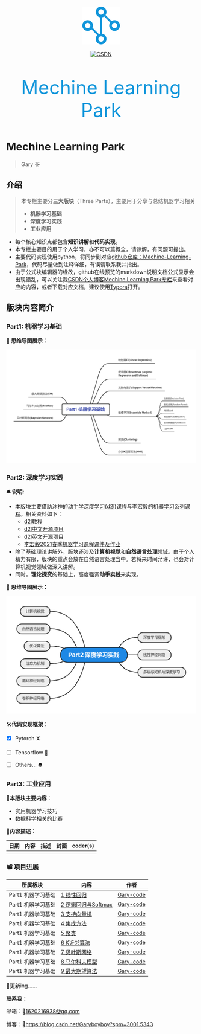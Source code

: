 

<p align="center"><img src="./icon.png" width="100" height="100" /></p>
<p align="center">
	  <a href="https://blog.csdn.net/garyboyboy/category_11485999.html" target="_blank">
          <img src="https://img.shields.io/badge/csdn-CSDN-red.svg" alt="CSDN">
    </a>
</p>
<div align="center">
    <p style="color:#1296db; font-size:50px;">
        Mechine Learning Park
	</p>
</div>



# Mechine Learning Park

> Gary 哥




## 介绍

> 本专栏主要分**三大版块**（Three Parts），主要用于分享与总结机器学习相关
>
> * **机器学习基础**
> * **深度学习实践**
> * **工业应用**

* 每个核心知识点都包含**知识讲解**和**代码实现**。
* 本专栏主要目的用于个人学习，亦不可以篇概全，请谅解，有问题可提出。
* 主要代码实现使用python，将同步到对应[github仓库：Machine-Learning-Park](https://github.com/Gary-code/MachineLearning)，代码尽量做到注释详细，有误请联系我并指出。
* 由于公式块编辑器的缘故，github在线预览的markdown说明文档公式显示会出现错乱，可以关注我[CSDN个人博客Mechine Learning Park专栏](https://blog.csdn.net/garyboyboy/category_11485999.html)来查看对应的内容，或者下载对应文档，建议使用[Typora](https://www.typora.io/)打开。

## 版块内容简介

### Part1: 机器学习基础

**:thought_balloon: 思维导图展示：**

![](./RoadMap_1.png)



### Part2: 深度学习实践

**:bellhop_bell: 说明:**

* 本版块主要借助沐神的[动手学深度学习(d2l)课程](https://courses.d2l.ai/zh-v2/)与李宏毅的[机器学习系列课程](https://courses.d2l.ai/zh-v2/)。相关资料如下：
  * [d2l教程](http://zh.d2l.ai/)
  * [d2l中文开源项目](https://github.com/d2l-ai/d2l-zh)
  * [d2l英文开源项目](https://github.com/d2l-ai/d2l-en)
  * [李宏毅2021春季机器学习课程课件及作业](https://github.com/Fafa-DL/Lhy_Machine_Learning)
* 除了基础理论讲解外，版块还涉及**计算机视觉**和**自然语言处理**领域。由于个人精力有限，版块的重点会放在自然语言处理当中。若将来时间允许，也会对计算机视觉领域做深入讲解。
* 同时，**理论探究**的基础上，高度强调**动手实践**来实现。

**:thought_balloon: 思维导图展示：**

![](./RoadMap_2.png)

:hammer_and_wrench:**代码实现框架**：

- [x] Pytorch :hourglass_flowing_sand:
- [ ] Tensorflow :busstop:
- [ ] Others... :no_entry:



### Part3: 工业应用

**:notebook:本版块主要内容**：

* 实用机器学习技巧
* 数据科学相关的比赛

**:dart:内容描述：**

| 日期 | 内容 | 描述 | 封面 | coder(s) |
| ---- | ---- | ---- | ---- | -------- |
|      |      |      |      |          |



### :film_projector: 项目进展

| 所属板块           | 内容                                                         | 作者                                      |
| ------------------ | ------------------------------------------------------------ | ----------------------------------------- |
| Part1 机器学习基础 | [1 线性回归](https://github.com/Gary-code/Machine-Learning-Park/tree/main/1%20LinearRegression) | [Gary-code](https://github.com/Gary-code) |
| Part1 机器学习基础 | [2 逻辑回归与Softmax](https://github.com/Gary-code/Machine-Learning-Park/tree/main/2%20LogisticRegression%26Softmax) | [Gary-code](https://github.com/Gary-code) |
| Part1 机器学习基础 | [3 支持向量机](https://github.com/Gary-code/Machine-Learning-Park/tree/main/3%20SVM) | [Gary-code](https://github.com/Gary-code) |
| Part1 机器学习基础 | [4 集成方法](https://github.com/Gary-code/Machine-Learning-Park/tree/main/4%20Ensemble%20Method) | [Gary-code](https://github.com/Gary-code) |
| Part1 机器学习基础 | [5 聚类](https://github.com/Gary-code/Machine-Learning-Park/tree/main/5%20Clustering) | [Gary-code](https://github.com/Gary-code) |
| Part1 机器学习基础 | [6 K近邻算法](https://github.com/Gary-code/Machine-Learning-Park/tree/main/6%20KNN) | [Gary-code](https://github.com/Gary-code) |
| Part1 机器学习基础 | [7 贝叶斯网络](https://github.com/Gary-code/Machine-Learning-Park/tree/main/7%20Bayes%20Network) | [Gary-code](https://github.com/Gary-code) |
| Part1 机器学习基础 | [8 马尔科夫模型](https://github.com/Gary-code/Machine-Learning-Park/tree/main/8%20Markov) | [Gary-code](https://github.com/Gary-code) |
| Part1 机器学习基础 | [9 最大期望算法](https://github.com/Gary-code/Machine-Learning-Park/tree/main/9%20EM) | [Gary-code](https://github.com/Gary-code) |

:rocket:更新ing......







**联系我：**

邮箱：:email:1620216938@qq.com

博客：:memo:https://blog.csdn.net/Garyboyboy?spm=3001.5343


